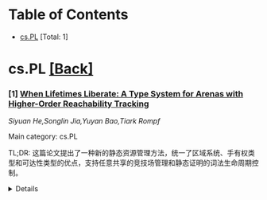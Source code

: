 <div id=toc></div>

# Table of Contents

- [cs.PL](#cs.PL) [Total: 1]


<div id='cs.PL'></div>

# cs.PL [[Back]](#toc)

### [1] [When Lifetimes Liberate: A Type System for Arenas with Higher-Order Reachability Tracking](https://arxiv.org/abs/2509.04253)
*Siyuan He,Songlin Jia,Yuyan Bao,Tiark Rompf*

Main category: cs.PL

TL;DR: 这篇论文提出了一种新的静态资源管理方法，统一了区域系统、手有权类型和可达性类型的优点，支持任意共享的竞技场管理和静态证明的词法生命周期控制。


<details>
  <summary>Details</summary>
Motivation: 解决高阶函数语言中静态资源管理的挑战，区域系统限制资源于词法作用域，Rust的全局不变量使共享模式难以表达，可达性类型缺乏实用的生命周期控制工具。

Method: 在可达性类型基础上提出两个新扩展：A<:采用新题的二维存储模型支持竞技场内任意共享资源的粗粒度可达性跟踪；{A}<:建立词法生命周期控制的静态保证。

Result: 设计了第一个用于生命周期控制的可达性形式系统，避免了流敏感推理的复杂性，同时保持了表达力和简洁性。两种计算法都在Rocq中形式化并证明了类型安全性。

Conclusion: 该方法成功统一了不同资源管理方法的优点，既支持竞技场管理和词法生命周期，也允许单独资源管理和非词法生命周期，保持了语言的高阶参数性质。

Abstract: Static resource management in higher-order functional languages remains
elusive due to tensions between control, expressiveness, and flexibility.
Region-based systems [Grossman et al. 2002; Tofte et al. 2001] offer control
over lifetimes and expressive in-region sharing, but restrict resources to
lexical scopes. Rust, an instance of ownership types [Clarke et al. 2013],
offers non-lexical lifetimes and robust safety guarantees, yet its global
invariants make common sharing patterns hard to express. Reachability types
[Wei et al. 2024] enable reasoning about sharing and separation, but lack
practical tools for controlling resource lifetimes.
  In this work, we try to unify their strengths. Our solution enables grouping
resources as arenas for arbitrary sharing and static guarantees of lexically
scoped lifetimes. Crucially, arenas and lexical lifetimes are not the only
choice: users may also manage resources individually, with non-lexical
lifetimes. Regardless of mode, resources share the same type, preserving the
higher-order parametric nature of the language.
  Obtaining static safety guarantee in a higher-order language with flexible
sharing is nontrivial. To this end, we propose two new extensions atop
reachability types [Wei et al. 2024]. First, A<: features a novel
two-dimensional store model to enable coarse-grained reachability tracking for
arbitrarily shared resources within arenas. Building on this, {A}<: establishes
lexical lifetime control with static guarantees. As the first reachability
formalism presented for lifetime control, {A}<: avoids the complication of
flow-sensitive reasoning and retains expressive power and simplicity. Both
calculi are formalized and proven type safe in Rocq.

</details>
